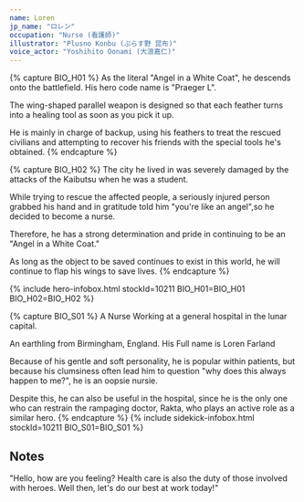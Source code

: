 ```yaml
---
name: Loren
jp_name: "ロレン"
occupation: "Nurse (看護師)"
illustrator: "Plusno Konbu (ぷらす野 昆布)"
voice_actor: "Yoshihito Oonami (大浪嘉仁)"
---
```


{% capture BIO_H01 %}
As the literal "Angel in a White Coat", he descends onto the battlefield. His hero code name is "Praeger L".

The wing-shaped parallel weapon is designed so that each feather turns into a healing tool as soon as you pick it up.

He is mainly in charge of backup, using his feathers to treat the rescued civilians and attempting to recover his friends with the special tools he's obtained.
{% endcapture %}

{% capture BIO_H02 %}
The city he lived in was severely damaged by the attacks of the Kaibutsu when he was a student.

While trying to rescue the affected people, a seriously injured person grabbed his hand and in gratitude told him "you're like an angel",so he decided to become a nurse.

Therefore, he has a strong determination and pride in continuing to be an "Angel in a White Coat."

As long as the object to be saved continues to exist in this world, he will continue to flap his wings to save lives.
{% endcapture %}

{% include hero-infobox.html stockId=10211 BIO_H01=BIO_H01 BIO_H02=BIO_H02 %}

{% capture BIO_S01 %}
A Nurse Working at a general hospital in the lunar capital.

An earthling from Birmingham, England. His Full name is Loren Farland

Because of his gentle and soft personality, he is popular within patients, but because his clumsiness often lead him to question "why does this always happen to me?", he is an oopsie nursie.

Despite this, he can also be useful in the hospital, since he is the only one who can restrain the rampaging doctor, Rakta, who plays an active role as a similar hero.
{% endcapture %}
{% include sidekick-infobox.html stockId=10211 BIO_S01=BIO_S01 %}

## Notes

"Hello, how are you feeling? Health care is also the duty of those involved with heroes. Well then, let's do our best at work today!"
